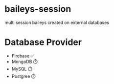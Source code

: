 # baileys-session
multi session baileys created on external databases

# Database Provider
- Firebase ✅
- MongoDB ⏱️
- MySQL ⏱️
- Postgree ⏱️
